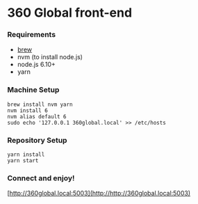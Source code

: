 # 360 Global front-end

### Requirements
* [brew](https://brew.sh/)
* nvm (to install node.js)
* node.js 6.10+
* yarn

### Machine Setup

```
brew install nvm yarn
nvm install 6
nvm alias default 6
sudo echo '127.0.0.1 360global.local' >> /etc/hosts
```

### Repository Setup

```
yarn install
yarn start
```

### Connect and enjoy!

[http://360global.local:5003](http://http://360global.local:5003)

